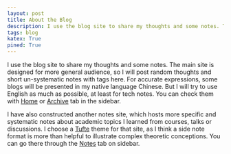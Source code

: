 ```yaml
---
layout: post
title: About the Blog
description: I use the blog site to share my thoughts and some notes. The main site is designed for more general audience, so i will post random thoughts and short un-systematic notes with tags here. For accurate expressions, some blogs will be presented in my native language Chinese. But I will try to use English as much as possible, at least for tech notes. You can check them with <a href="https://minhuanli.github.io/">Home</a> or <a href="https://minhuanli.github.io/archive/">Archive</a> tab in the sidebar. <br>I have also constructed another notes site, which hosts more specific and systematic notes about academic topics I learned from courses, talks or discussions. I choose a <a href="https://github.com/clayh53/tufte-jekyll">Tufte</a> theme for that site, as I think a side note format is more than helpful to illustrate complex theoretic conceptions. You can go there through the <a href="https://minhuanli.github.io/research-notes/">Notes</a> tab on sidebar.  
tags: blog
katex: True
pined: True
---
```


I use the blog site to share my thoughts and some notes. 
The main site is designed for more general audience, so I will post random thoughts and short un-systematic notes with tags here. 
For accurate expressions, some blogs will be presented in my native language Chinese. 
But I will try to use English as much as possible, at least for tech notes. 
You can check them with <a href="https://minhuanli.github.io/">Home</a> or <a href="https://minhuanli.github.io/archive/">Archive</a> tab in the sidebar. 

I have also constructed another notes site, which hosts more specific and systematic notes about academic topics I learned from courses, talks or discussions. 
I choose a <a href="https://github.com/clayh53/tufte-jekyll">Tufte</a> theme for that site, as I think a side note format is more than helpful to illustrate complex theoretic conceptions. 
You can go there through the <a href="https://minhuanli.github.io/research-notes/">Notes</a> tab on sidebar.  